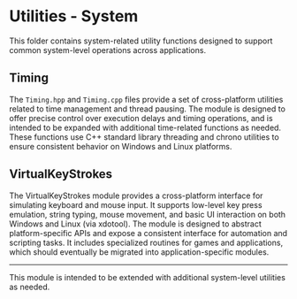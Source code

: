 # Utilities - System

This folder contains system-related utility functions designed to support common system-level operations across applications.

## Timing

The `Timing.hpp` and `Timing.cpp` files provide a set of cross-platform utilities related to time management and thread pausing. The module is designed to offer precise control over execution delays and timing operations, and is intended to be expanded with additional time-related functions as needed. These functions use C++ standard library threading and chrono utilities to ensure consistent behavior on Windows and Linux platforms.

## VirtualKeyStrokes

The VirtualKeyStrokes module provides a cross-platform interface for simulating keyboard and mouse input. It supports low-level key press emulation, string typing, mouse movement, and basic UI interaction on both Windows and Linux (via xdotool). The module is designed to abstract platform-specific APIs and expose a consistent interface for automation and scripting tasks. It includes specialized routines for games and applications, which should eventually be migrated into application-specific modules.

---

This module is intended to be extended with additional system-level utilities as needed.
